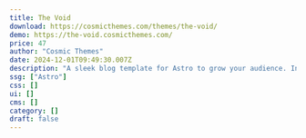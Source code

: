 ```yaml
---
title: The Void
download: https://cosmicthemes.com/themes/the-void/
demo: https://the-void.cosmicthemes.com/
price: 47
author: "Cosmic Themes"
date: 2024-12-01T09:49:30.007Z
description: "A sleek blog template for Astro to grow your audience. Includes Keystatic CMS integration for easy blogging"
ssg: ["Astro"]
css: []
ui: []
cms: []
category: []
draft: false
---
```

